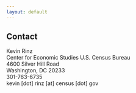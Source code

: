 ```yaml
---
layout: default
---
```


## Contact

Kevin Rinz  
Center for Economic Studies
U.S. Census Bureau  
4600 Silver Hill Road  
Washington, DC 20233  
301-763-6735  
kevin [dot] rinz [at] census [dot] gov